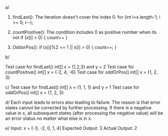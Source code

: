 a/ 
1. findLast(): The iteration doesn't cover the index 0.
 for (int i=x.length-1; i >= 0; i--);
2. countPositive(): The condition includes 0 as positive number when its not
  if (x[i] > 0)
  {
	count++
  }

3. OddorPos(): 
  if (x[i]%2 == 1 || x[i] > 0)
   {
            count++;
  }

b/ 

Test case for findLast() int[] x = {1,2,3} and y = 2
Test case for countPositive() int[] x = {-2, 4, -6}
Test case for oddOrPos() int[] x = {1, 2, 3}

c/ 
Test case for findLast() int[] x = {1, 1, 1} and y = 1
Test case for oddOrPos() int[] x = {1, 2, 3}

d/ 
Each input leads to errors also leading to failure. The reason is that error states cannot be corrected by further processing. If there is a negative value in x, all subsequent states (after processing the negative value) will be an error status no matter what else is in x.

e/ Input: x = [-3, -2, 0, 1, 4]
   Expected Output: 3
   Actual Output: 2

